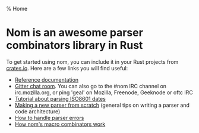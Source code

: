 % Home

# Nom is an awesome parser combinators library in Rust

To get started using nom, you can include it in your Rust projects from
[crates.io](https://crates.io/crates/nom). Here are a few links you will find useful:

* [Reference documentation](http://rust.unhandledexpression.com/nom/)
* [Gitter chat room](https://gitter.im/Geal/nom). You can also go to the #nom IRC
channel on irc.mozilla.org, or ping 'geal' on Mozilla, Freenode, Geeknode or oftc IRC
* [Tutorial about parsing ISO8601 dates](https://github.com/badboy/iso8601/blob/338b3d1a9ca220372292f631a3bc2e5176cca331/docs/parsing-iso8601-dates-using-nom.md)
* [Making a new parser from scratch](making_a_new_parser_from_scratch.md)
(general tips on writing a parser and code architecture)
* [How to handle parser errors](error_management.md)
* [How nom's macro combinators work](how_nom_macros_work.md)
